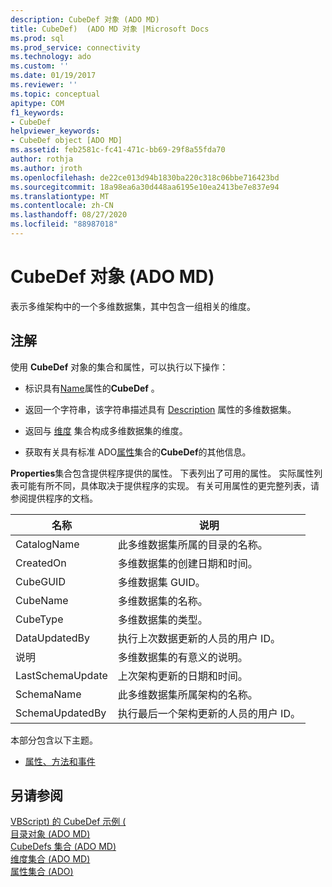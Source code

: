 ```yaml
---
description: CubeDef 对象 (ADO MD)
title: CubeDef)  (ADO MD 对象 |Microsoft Docs
ms.prod: sql
ms.prod_service: connectivity
ms.technology: ado
ms.custom: ''
ms.date: 01/19/2017
ms.reviewer: ''
ms.topic: conceptual
apitype: COM
f1_keywords:
- CubeDef
helpviewer_keywords:
- CubeDef object [ADO MD]
ms.assetid: feb2581c-fc41-471c-bb69-29f8a55fda70
author: rothja
ms.author: jroth
ms.openlocfilehash: de22ce013d94b1830ba220c318c06bbe716423bd
ms.sourcegitcommit: 18a98ea6a30d448aa6195e10ea2413be7e837e94
ms.translationtype: MT
ms.contentlocale: zh-CN
ms.lasthandoff: 08/27/2020
ms.locfileid: "88987018"
---
```

# <a name="cubedef-object-ado-md"></a>CubeDef 对象 (ADO MD)
表示多维架构中的一个多维数据集，其中包含一组相关的维度。  
  
## <a name="remarks"></a>注解  
 使用 **CubeDef** 对象的集合和属性，可以执行以下操作：  
  
-   标识具有[Name](./name-property-ado-md.md)属性的**CubeDef** 。  
  
-   返回一个字符串，该字符串描述具有 [Description](./description-property-ado-md.md) 属性的多维数据集。  
  
-   返回与 [维度](./dimensions-collection-ado-md.md) 集合构成多维数据集的维度。  
  
-   获取有关具有标准 ADO[属性](../ado-api/properties-collection-ado.md)集合的**CubeDef**的其他信息。  
  
 **Properties**集合包含提供程序提供的属性。 下表列出了可用的属性。 实际属性列表可能有所不同，具体取决于提供程序的实现。 有关可用属性的更完整列表，请参阅提供程序的文档。  
  
|名称|说明|  
|----------|-----------------|  
|CatalogName|此多维数据集所属的目录的名称。|  
|CreatedOn|多维数据集的创建日期和时间。|  
|CubeGUID|多维数据集 GUID。|  
|CubeName|多维数据集的名称。|  
|CubeType|多维数据集的类型。|  
|DataUpdatedBy|执行上次数据更新的人员的用户 ID。|  
|说明|多维数据集的有意义的说明。|  
|LastSchemaUpdate|上次架构更新的日期和时间。|  
|SchemaName|此多维数据集所属架构的名称。|  
|SchemaUpdatedBy|执行最后一个架构更新的人员的用户 ID。|  
  
 本部分包含以下主题。  
  
-   [属性、方法和事件](./cubedef-object-properties-methods-and-events.md)  
  
## <a name="see-also"></a>另请参阅  
 [VBScript) 的 CubeDef 示例 (](./cubedef-example-vbscript.md)   
 [目录对象 (ADO MD) ](./catalog-object-ado-md.md)   
 [CubeDefs 集合 (ADO MD) ](./cubedefs-collection-ado-md.md)   
 [维度集合 (ADO MD) ](./dimensions-collection-ado-md.md)   
 [属性集合 (ADO)](../ado-api/properties-collection-ado.md)